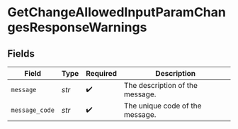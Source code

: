 # GetChangeAllowedInputParamChangesResponseWarnings


## Fields

| Field                           | Type                            | Required                        | Description                     |
| ------------------------------- | ------------------------------- | ------------------------------- | ------------------------------- |
| `message`                       | *str*                           | :heavy_check_mark:              | The description of the message. |
| `message_code`                  | *str*                           | :heavy_check_mark:              | The unique code of the message. |